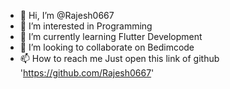 - 👋 Hi, I’m @Rajesh0667
- 👀 I’m interested in Programming
- 🌱 I’m currently learning Flutter Development
- 💞️ I’m looking to collaborate on Bedimcode
- 📫 How to reach me Just open this link of github 'https://github.com/Rajesh0667'

<!---
Rajesh0667/Rajesh0667 is a ✨ special ✨ repository because its `README.md` (this file) appears on your GitHub profile.
You can click the Preview link to take a look at your changes.
--->
